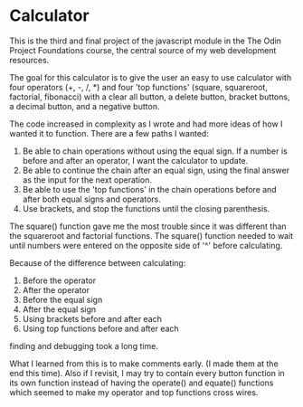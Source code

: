 # Calculator

This is the third and final project of the javascript module in the The Odin Project Foundations course, the central source of my web development resources.

The goal for this calculator is to give the user an easy to use calculator with four operators (+, -, /, *) and four 'top functions' (square, squareroot, factorial, fibonacci) with a clear all button, a delete button, bracket buttons, a decimal button, and a negative button.

The code increased in complexity as I wrote and had more ideas of how I wanted it to function. There are a few paths I wanted:

  1. Be able to chain operations without using the equal sign. If a number is before and after an operator, I want the calculator to update. 
  2. Be able to continue the chain after an equal sign, using the final answer as the input for the next operation.
  3. Be able to use the 'top functions' in the chain operations before and after both equal signs and operators. 
  4. Use brackets, and stop the functions until the closing parenthesis. 

The square() function gave me the most trouble since it was different than the squareroot and factorial functions. The square() function needed to wait until numbers were entered on the opposite side of '^' before calculating. 

Because of the difference between calculating:
  
  1. Before the operator
  2. After the operator
  3. Before the equal sign
  4. After the equal sign
  5. Using brackets before and after each
  6. Using top functions before and after each

  finding and debugging took a long time. 

What I learned from this is to make comments early. (I made them at the end this time). Also if I revisit, I may try to contain every button function in its own function instead of having the operate() and equate() functions which seemed to make my operator and top functions cross wires. 